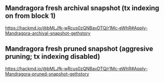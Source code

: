 ## Mandragora fresh archival snapshot (tx indexing on from block 1)
https://hackmd.io/@bMLJfk-wRcus0zQNBavDTQ/r1Mc-eWhR#Apply-Mandragora-archival-snapshot-gethstory
## Mandragora fresh pruned snapshot (aggresive pruning; tx indexing disabled)
https://hackmd.io/@bMLJfk-wRcus0zQNBavDTQ/r1Mc-eWhR#Apply-Mandragora-pruned-snapshot-gethstory
